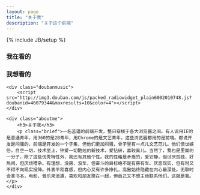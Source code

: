 ```yaml
---
layout: page
title: "关于我"
description: "关于这个前端"
---
```

{% include JB/setup %}

<div class="aboucontainer clear">
	<div class="doubanbook">
		<h3>我在看的</h3>
		<script type="text/javascript" src="http://www.douban.com/service/badge/46079344/?show=dolist&amp;n=8&amp;columns=4&amp;picsize=medium&amp;hidelogo=yes&amp;hideself=yes" ></script>
		<h3>我想看的</h3>
		<script type="text/javascript" src="http://www.douban.com/service/badge/46079344/?show=wishlist&amp;n=8&amp;columns=4&amp;picsize=medium&amp;hidelogo=yes&amp;hideself=yes" ></script>
	</div>

	<div class="doubanmusic">
		<script src="http://img3.douban.com/js/packed_radiowidget_plain6002010748.js?doubanid=46079344&maxresults=10&color=4"></script>
	</div>

	<div class="aboutme">
		<h3>关于我</h3>
		<p class="brief">一名苦逼的前端开发，整日穿梭于各大浏览器之间。有人说用IE的是普通青年，用360的是2B青年，用Chrome的是文艺青年，这些浏览器都用的是前端。都说开发是闷骚的，前端是开发的一个子集，但他们更加闷骚，骨子里有一点儿文艺范儿。他们愤世嫉俗，目空一切，技术至上，钟爱一切酷炫的新技术，爱钻研，喜较真儿。当然了，我也是里面的一分子，除了这些优秀特性外，我还有其他个性。我的性格是矛盾的，爱安静，但讨厌孤独，好热闹，但厌烦嘈杂。有理想，没房，没车，但奋斗的目标绝不是有房有车。厌恶现实，但有时又不得不向现实投降。外表平和喜感，但内心又有许多挣扎，高傲始终隐藏在内心最深处。无聊时会拿书本，电影，音乐来消遣，喜欢和朋友聚在一起，但自己又不想主动联系他们，这就是我。</p>
	</div>
</div>

